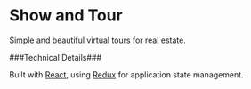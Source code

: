 # Show and Tour

Simple and beautiful virtual tours for real estate.

###Technical Details###

Built with [React](https://facebook.github.io/react/), using [Redux](http://redux.js.org/) for application state management.

